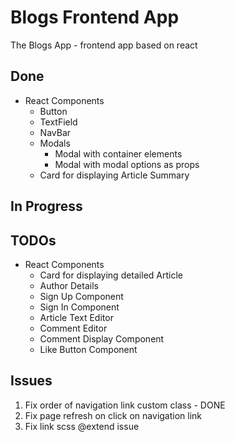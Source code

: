 # Blogs Frontend App

The Blogs App - frontend app based on react

## Done

- React Components
  - Button
  - TextField
  - NavBar
  - Modals
    - Modal with container elements
    - Modal with modal options as props
  - Card for displaying Article Summary

## In Progress

## TODOs

- React Components
  - Card for displaying detailed Article
  - Author Details
  - Sign Up Component
  - Sign In Component
  - Article Text Editor
  - Comment Editor
  - Comment Display Component
  - Like Button Component

## Issues

1. Fix order of navigation link custom class - DONE
2. Fix page refresh on click on navigation link
3. Fix link scss @extend issue
